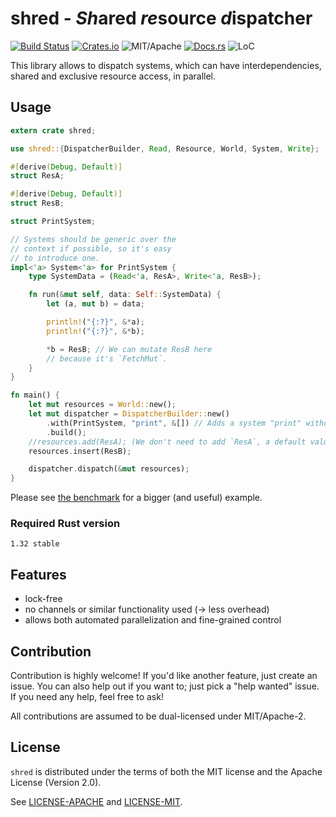 # shred - *Sh*ared *re*source *d*ispatcher

[![Build Status][bi]][bl] [![Crates.io][ci]][cl] ![MIT/Apache][li] [![Docs.rs][di]][dl] ![LoC][lo]

[bi]: https://travis-ci.org/slide-rs/shred.svg?branch=master
[bl]: https://travis-ci.org/slide-rs/shred

[ci]: https://img.shields.io/crates/v/shred.svg
[cl]: https://crates.io/crates/shred/

[li]: https://img.shields.io/badge/license-MIT%2FApache-blue.svg

[di]: https://docs.rs/shred/badge.svg
[dl]: https://docs.rs/shred/

[lo]: https://tokei.rs/b1/github/slide-rs/shred?category=code

This library allows to dispatch
systems, which can have interdependencies,
shared and exclusive resource access, in parallel.

## Usage

```rust
extern crate shred;

use shred::{DispatcherBuilder, Read, Resource, World, System, Write};

#[derive(Debug, Default)]
struct ResA;

#[derive(Debug, Default)]
struct ResB;

struct PrintSystem;

// Systems should be generic over the
// context if possible, so it's easy
// to introduce one.
impl<'a> System<'a> for PrintSystem {
    type SystemData = (Read<'a, ResA>, Write<'a, ResB>);

    fn run(&mut self, data: Self::SystemData) {
        let (a, mut b) = data;

        println!("{:?}", &*a);
        println!("{:?}", &*b);

        *b = ResB; // We can mutate ResB here
        // because it's `FetchMut`.
    }
}

fn main() {
    let mut resources = World::new();
    let mut dispatcher = DispatcherBuilder::new()
        .with(PrintSystem, "print", &[]) // Adds a system "print" without dependencies
        .build();
    //resources.add(ResA); (We don't need to add `ResA`, a default value will be instantiated)
    resources.insert(ResB);

    dispatcher.dispatch(&mut resources);
}
```

Please see [the benchmark](benches/bench.rs) for a bigger (and useful) example.

### Required Rust version

`1.32 stable`

## Features

* lock-free
* no channels or similar functionality used (-> less overhead)
* allows both automated parallelization and fine-grained control

## Contribution

Contribution is highly welcome! If you'd like another
feature, just create an issue. You can also help
out if you want to; just pick a "help wanted" issue.
If you need any help, feel free to ask!

All contributions are assumed to be dual-licensed under
MIT/Apache-2.

## License

`shred` is distributed under the terms of both the MIT
license and the Apache License (Version 2.0).

See [LICENSE-APACHE](LICENSE-APACHE) and [LICENSE-MIT](LICENSE-MIT).
